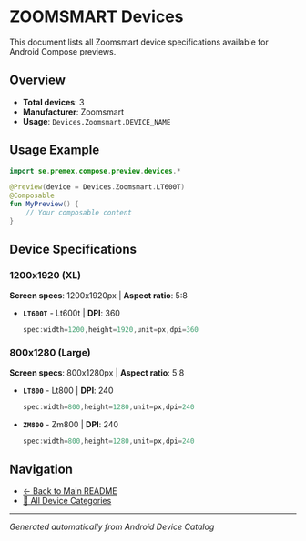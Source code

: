 # ZOOMSMART Devices

This document lists all Zoomsmart device specifications available for Android Compose previews.

## Overview

- **Total devices**: 3
- **Manufacturer**: Zoomsmart
- **Usage**: `Devices.Zoomsmart.DEVICE_NAME`

## Usage Example

```kotlin
import se.premex.compose.preview.devices.*

@Preview(device = Devices.Zoomsmart.LT600T)
@Composable
fun MyPreview() {
    // Your composable content
}
```

## Device Specifications

### 1200x1920 (XL)

**Screen specs**: 1200x1920px | **Aspect ratio**: 5:8

- **`LT600T`** - Lt600t | **DPI**: 360
  ```kotlin
  spec:width=1200,height=1920,unit=px,dpi=360
  ```

### 800x1280 (Large)

**Screen specs**: 800x1280px | **Aspect ratio**: 5:8

- **`LT800`** - Lt800 | **DPI**: 240
  ```kotlin
  spec:width=800,height=1280,unit=px,dpi=240
  ```

- **`ZM800`** - Zm800 | **DPI**: 240
  ```kotlin
  spec:width=800,height=1280,unit=px,dpi=240
  ```

## Navigation

- [← Back to Main README](../../README.md)
- [📱 All Device Categories](../README.md)

---
*Generated automatically from Android Device Catalog*

